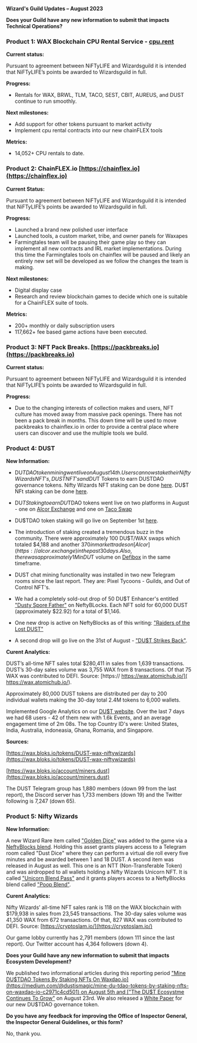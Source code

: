 **Wizard's Guild Updates – August 2023**

**Does your Guild have any new information to submit that impacts Technical Operations?**

 
### **Product 1: WAX Blockchain CPU Rental Service - [cpu.rent](https://cpu.rent/)**

**Current status:**

Pursuant to agreement between NiFTyLIFE and Wizardsguild it is intended that NiFTyLIFE’s points be awarded to Wizardsguild in full.

**Progress:**

- Rentals for WAX, BRWL, TLM, TACO, SEST, CBIT, AUREUS, and DUST continue to run
smoothly.

**Next milestones:**

- Add support for other tokens pursuant to market activity
- Implement cpu rental contracts into our new chainFLEX tools

**Metrics:**

- 14,052+ CPU rentals to date.

### **Product 2: ChainFLEX.io [https://chainflex.io](https://chainflex.io)**

**Current Status:**

Pursuant to agreement between NiFTyLIFE and Wizardsguild it is intended that NiFTyLIFE’s points be awarded to Wizardsguild in full.

**Progress:**

- Launched a brand new polished user interface
- Launched tools, a custom market, tribe, and owner panels for Waxapes
- Farmingtales team will be pausing their game play so they can implement all new contracts
and IRL market implementations. During this time the Farmingtales tools on chainflex will be
paused and likely an entirely new set will be developed as we follow the changes the team is
making.

**Next milestones:**

- Digital display case
- Research and review blockchain games to decide which one is suitable for a ChainFLEX
suite of tools.

**Metrics:**

- 200+ monthly or daily subscription users
- 117,662+ fee based game actions have been executed.

 
### **Product 3: NFT Pack Breaks. [https://packbreaks.io](https://packbreaks.io)**

**Current status:** 

Pursuant to agreement between NiFTyLIFE and Wizardsguild it is intended that NiFTyLIFE’s points be awarded to Wizardsguild in full.

**Progress:**

- Due to the changing interests of collection makes and users, NFT culture has moved away
from massive pack openings. There has not been a pack break in months. This down time
will be used to move packbreaks to chainflex.io in order to provide a central place where
users can discover and use the multiple tools we build.

### **Product 4: DUST**

**New Information:**

- DU$TDAO token mining went live on August 14th. Users can now stake their Nifty Wizards NFT's, DUST NFT's and DU$T Tokens to earn DUSTDAO governance tokens. Nifty Wizards NFT staking can be done [here](https://waxdao.io/farm/niftydaofarm). DU$T NFt staking can be done [here](https://waxdao.io/farm/dustnftfarm). 

- DU$T Staking to earn DU$TDAO tokens went live on two platforms in August - one on [Alcor Exchange](https://alcor.exchange/swap?input=DUST-niftywizards&output=DUSTDAO-dao.dust) and one on [Taco Swap](https://swap.tacocrypto.io/swap?output=DUSTDAO-dao.dust&input=DUST-niftywizards)

- DU$TDAO token staking will go live on September 1st [here](https://waxdao.io/pool/dustdao).

- The introduction of staking created a tremendous buzz in the community. There were approximately 100 DU$T/WAX swaps which totaled $4,188 and another $370 in market trades on [Alcor](https://alcor.exchange) in the past 30 days. Also, there was approximately 1M in DU$T volume on [Defibox](https://wax.defibox.io/market) in the same timeframe.
  
- DUST chat mining functionality was installed in two new Telegram rooms since the last report. They are: Pixel Tycoons - Guilds, and Out of Control NFT's.
  
- We had a completely sold-out drop of 50 DU$T Enhancer's entitled ["Dusty Spore Father"](https://neftyblocks.com/collection/dust/drops/185096) on NeftyBLocks. Each NFT sold for 60,000 DUST (approximately $22.92) for a total of $1,146.

- One new drop is active on NeftyBlocks as of this writing: ["Raiders of the Lost DUST"](https://neftyblocks.com/collection/dust/drops/190841) 

- A second drop will go live on the 31st of August - ["DU$T Strikes Back"](https://neftyblocks.com/collection/dust/drops/196785).

**Curent Analytics:**

DUST’s all-time NFT sales total $280,411 in sales from 1,639 transactions. DUST’s 30-day sales volume was 3,755 WAX from 8 transactions. Of that 75 WAX was contributed to DEFI. Source: [https:// https://wax.atomichub.io/]( https://wax.atomichub.io/).

Approximately 80,000 DUST tokens are distributed per day to 200 individual wallets making the 30-day total 2.4M tokens to 6,000 wallets.

Implemented Google Analytics on our [DU$T website](https://dustismagic.com). Over the last 7 days we had 68 users - 42 of them new with 1.6k Events, and an average engagement time of 2m 08s. The top Country ID's were: United States, India, Australia, indoneasia, Ghana, Romania, and Singapore.

**Sources:**

[https://wax.bloks.io/tokens/DUST-wax-niftywizards](https://wax.bloks.io/tokens/DUST-wax-niftywizards)

[https://wax.bloks.io/account/miners.dust](https://wax.bloks.io/account/miners.dust)

The DUST Telegram group has 1,880 members (down 99 from the last report), the Discord server has 1,733 members (down 19) and the Twitter following is 7,247 (down 65).  
  
### **Product 5: Nifty Wizards**

**New Information:**

A new Wizard Rare item called ["Golden Dice"](https://atomichub.io/explorer/template/wax-mainnet/niftywizards/golden-dice_731782) was added to the game via a [NeftyBlocks blend](https://neftyblocks.com/collection/niftywizards/blends/blend.nefty/30173). Holding this asset grants players access to a Telegram room called "Dust Dice" where they can perform a virtual die roll every five minutes and be awarded between 1 and 18 DUST.
A second item was released in August as well. This one is an NTT (Non-Transferable Token) and was airdropped to all wallets holding a Nifty Wizards Unicorn NFT. It is called ["Unicorn Blend Pass"](https://atomichub.io/explorer/template/wax-mainnet/niftywizards/unicorn-blend-pass_734969) and it grants players access to a NeftyBlocks blend called ["Poop Blend"](https://neftyblocks.com/collection/niftywizards/blends/blend.nefty/30186). 

**Curent Analytics:** 

Nifty Wizards’ all-time NFT sales rank is 118 on the WAX blockchain with $179,938 in sales from 23,545 transactions. The 30-day sales volume was 41,350 WAX from 672 transactions. Of that, 827 WAX was contributed to DEFI. Source: [https://cryptoslam.io/](https://cryptoslam.io/)

Our game lobby currently has 2,791 members (down 111 since the last report). Our Twitter account has 4,364 followers (down 4).

**Does your Guild have any new information to submit that impacts Ecosystem Development?**

We published two informational articles during this reporting period
["Mine DU$TDAO Tokens By Staking NFTs On Waxdao.io](https://medium.com/@dustismagic/mine-du-tdao-tokens-by-staking-nfts-on-waxdao-io-c2971c4cd501) on August 5th and 
["The DU$T Ecosystme Continues To Grow"](https://medium.com/@dustismagic/the-du-t-ecosystem-continues-to-grow-4c6c6a8c711c) on August 23rd.
We also released a [White Paper](https://duusdtdao.gitbook.io/duusdtdao-whitepaper/) for our new DU$TDAO governance token. 

**Do you have any feedback for improving the Office of Inspector General, the Inspector General Guidelines, or this form?**

No, thank you.
